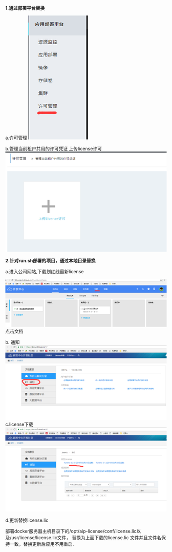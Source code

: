 **1.通过部署平台替换**

a.许可管理 ![](/assets/D8TWT5~MFPQQ3`{E_LKSEJF.png)

b.管理当前租户共用的许可凭证 上传license许可![](/assets/TIM图片20180702094121.png)

**2.针对run.sh部署的项目，通过本地目录替换**

a.进入公司网站,下载划红线最新license

![](/assets/1.png)点击文档

b. 通知![](/assets/2.png)c.license下载![](/assets/3.png)

d.更新替换license.lic

部署docker服务器主机目录下的/opt/aip-license/conf/license.lic以及/usr/license/license.lic文件， 替换为上面下载的license.lic 文件并且文件名保持一致，替换更新后应用不用重启.

